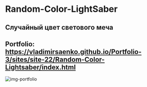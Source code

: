 # Random-Color-LightSaber

## Случайный цвет светового меча 

## Portfolio: https://vladimirsaenko.github.io/Portfolio-3/sites/site-22/Random-Color-Lightsaber/index.html

![img-portfolio](https://user-images.githubusercontent.com/56477695/138551565-0308fbe2-9603-411f-8d52-dedf2fff8d58.jpg)
